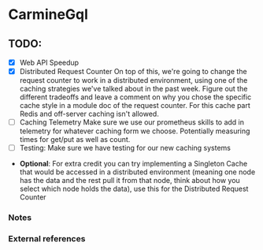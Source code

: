 # CarmineGql

## TODO:
  - [x] Web API Speedup
  - [x] Distributed Request Counter
        On top of this, we're going to change the request counter to work in a distributed environment, using one of the caching strategies we've talked about in the past week. 
        Figure out the different tradeoffs and leave a comment on why you chose the specific cache style in a module doc of the request counter. 
        For this cache part Redis and off-server caching isn't allowed.
  - [ ] Caching Telemetry
        Make sure we use our prometheus skills to add in telemetry for whatever caching form we choose. 
        Potentially measuring times for get/put as well as count.
  - [ ] Testing: Make sure we have testing for our new caching systems

  - **Optional**: For extra credit you can try implementing a Singleton Cache that would be accessed in a distributed environment (meaning one node has the data and the rest pull it from that node, think about how you select which node holds the data), use this for the Distributed Request Counter

### Notes


### External references
[1]: https://learn-elixir.dev/blogs/using-caching-to-speed-up-large-data-returns-by-1000x
